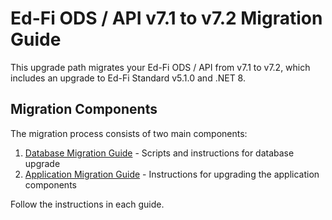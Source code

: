 # Ed-Fi ODS / API v7.1 to v7.2 Migration Guide

This upgrade path migrates your Ed-Fi ODS / API from v7.1 to v7.2, which includes an upgrade to Ed-Fi Standard v5.1.0 and .NET 8.

## Migration Components

The migration process consists of two main components:

1. [Database Migration Guide](./Database-Migration/readme.md) - Scripts and instructions for database upgrade
2. [Application Migration Guide](./Application-Migration/readme.md) - Instructions for upgrading the application components

Follow the instructions in each guide.

